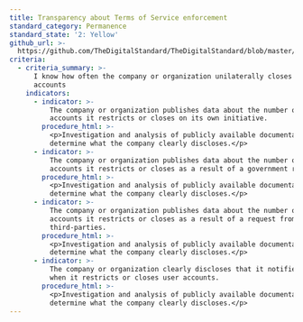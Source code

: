 ```yaml
---
title: Transparency about Terms of Service enforcement
standard_category: Permanence
standard_state: '2: Yellow'
github_url: >-
  https://github.com/TheDigitalStandard/TheDigitalStandard/blob/master/Ownership%20(Is%20it%20mine%3F)%2FPermanence%2FTransparency%20about%20Terms%20of%20Service%20enforcement.yaml
criteria:
  - criteria_summary: >-
      I know how often the company or organization unilaterally closes user
      accounts
    indicators:
      - indicator: >-
          The company or organization publishes data about the number of
          accounts it restricts or closes on its own initiative.
        procedure_html: >-
          <p>Investigation and analysis of publicly available documentation to
          determine what the company clearly discloses.</p>
      - indicator: >-
          The company or organization publishes data about the number of
          accounts it restricts or closes as a result of a government request.
        procedure_html: >-
          <p>Investigation and analysis of publicly available documentation to
          determine what the company clearly discloses.</p>
      - indicator: >-
          The company or organization publishes data about the number of
          accounts it restricts or closes as a result of a request from private
          third-parties.
        procedure_html: >-
          <p>Investigation and analysis of publicly available documentation to
          determine what the company clearly discloses.</p>
      - indicator: >-
          The company or organization clearly discloses that it notifies users
          when it restricts or closes user accounts.
        procedure_html: >-
          <p>Investigation and analysis of publicly available documentation to
          determine what the company clearly discloses.</p>
---
```


